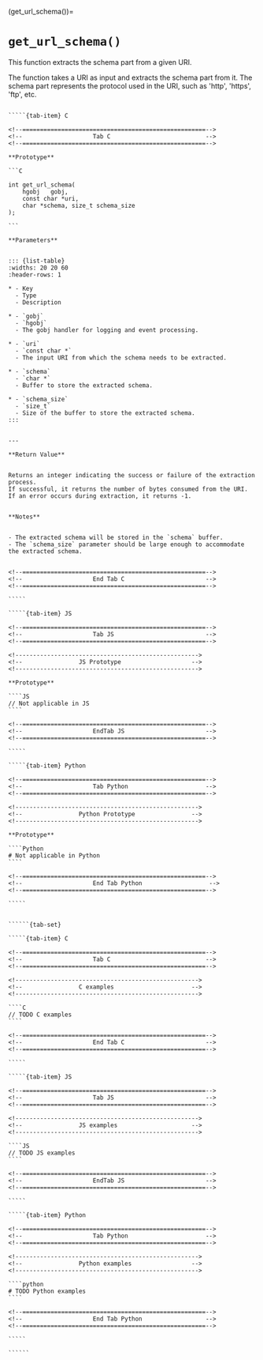 <!-- ============================================================== -->
(get_url_schema())=
# `get_url_schema()`
<!-- ============================================================== -->


This function extracts the schema part from a given URI.

The function takes a URI as input and extracts the schema part from it. The schema part represents the protocol used in the URI, such as 'http', 'https', 'ftp', etc.


<!------------------------------------------------------------>
<!--                    Prototypes                          -->
<!------------------------------------------------------------>

``````{tab-set}

`````{tab-item} C

<!--====================================================-->
<!--                    Tab C                           -->
<!--====================================================-->

**Prototype**

```C

int get_url_schema(
    hgobj   gobj,
    const char *uri,
    char *schema, size_t schema_size
);

```

**Parameters**


::: {list-table}
:widths: 20 20 60
:header-rows: 1

* - Key
  - Type
  - Description

* - `gobj`
  - `hgobj`
  - The gobj handler for logging and event processing.

* - `uri`
  - `const char *`
  - The input URI from which the schema needs to be extracted.

* - `schema`
  - `char *`
  - Buffer to store the extracted schema.
  
* - `schema_size`
  - `size_t`
  - Size of the buffer to store the extracted schema.
:::


---

**Return Value**


Returns an integer indicating the success or failure of the extraction process. 
If successful, it returns the number of bytes consumed from the URI. 
If an error occurs during extraction, it returns -1.


**Notes**


- The extracted schema will be stored in the `schema` buffer.
- The `schema_size` parameter should be large enough to accommodate the extracted schema.


<!--====================================================-->
<!--                    End Tab C                       -->
<!--====================================================-->

`````

`````{tab-item} JS

<!--====================================================-->
<!--                    Tab JS                          -->
<!--====================================================-->

<!---------------------------------------------------->
<!--                JS Prototype                    -->
<!---------------------------------------------------->

**Prototype**

````JS
// Not applicable in JS
````

<!--====================================================-->
<!--                    EndTab JS                       -->
<!--====================================================-->

`````

`````{tab-item} Python

<!--====================================================-->
<!--                    Tab Python                      -->
<!--====================================================-->

<!---------------------------------------------------->
<!--                Python Prototype                -->
<!---------------------------------------------------->

**Prototype**

````Python
# Not applicable in Python
````

<!--====================================================-->
<!--                    End Tab Python                   -->
<!--====================================================-->

`````

``````

<!------------------------------------------------------------>
<!--                    Examples                            -->
<!------------------------------------------------------------>

```````{dropdown} Examples

``````{tab-set}

`````{tab-item} C

<!--====================================================-->
<!--                    Tab C                           -->
<!--====================================================-->

<!---------------------------------------------------->
<!--                C examples                      -->
<!---------------------------------------------------->

````C
// TODO C examples
````

<!--====================================================-->
<!--                    End Tab C                       -->
<!--====================================================-->

`````

`````{tab-item} JS

<!--====================================================-->
<!--                    Tab JS                          -->
<!--====================================================-->

<!---------------------------------------------------->
<!--                JS examples                     -->
<!---------------------------------------------------->

````JS
// TODO JS examples
````

<!--====================================================-->
<!--                    EndTab JS                       -->
<!--====================================================-->

`````

`````{tab-item} Python

<!--====================================================-->
<!--                    Tab Python                      -->
<!--====================================================-->

<!---------------------------------------------------->
<!--                Python examples                 -->
<!---------------------------------------------------->

````python
# TODO Python examples
````

<!--====================================================-->
<!--                    End Tab Python                  -->
<!--====================================================-->

`````

``````

```````

